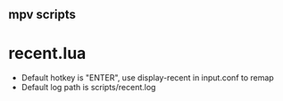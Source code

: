 ## mpv scripts
# recent.lua
* Default hotkey is "ENTER", use display-recent in input.conf to remap
* Default log path is scripts/recent.log
